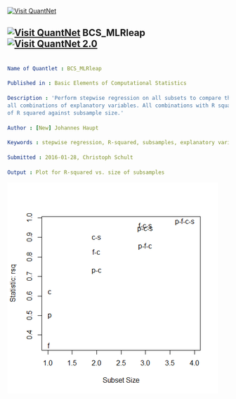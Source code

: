 
[<img src="https://github.com/QuantLet/Styleguide-and-FAQ/blob/master/pictures/banner.png" width="880" alt="Visit QuantNet">](http://quantlet.de/index.php?p=info)

## [<img src="https://github.com/QuantLet/Styleguide-and-Validation-procedure/blob/master/pictures/qloqo.png" alt="Visit QuantNet">](http://quantlet.de/) **BCS_MLRleap** [<img src="https://github.com/QuantLet/Styleguide-and-Validation-procedure/blob/master/pictures/QN2.png" width="60" alt="Visit QuantNet 2.0">](http://quantlet.de/d3/ia)

```yaml

Name of Quantlet : BCS_MLRleap

Published in : Basic Elements of Computational Statistics

Description : 'Perform stepwise regression on all subsets to compare the values of R squared for
all combinations of explanatory variables. All combinations with R squared >0.7 are shown in a plot
of R squared against subsample size.'

Author : [New] Johannes Haupt

Keywords : stepwise regression, R-squared, subsamples, explanatory variables, regression analysis

Submitted : 2016-01-28, Christoph Schult

Output : Plot for R-squared vs. size of subsamples

```

![Picture1](BCS_MLRleaps.png)


```r

```

